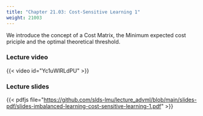 ```yaml
---
title: "Chapter 21.03: Cost-Sensitive Learning 1"
weight: 21003
---
```

We introduce the concept of a Cost Matrix, the Minimum expected cost priciple and the optimal theoretical threshold.
<!--more-->

### Lecture video

{{< video id="Yc1uWlRLdPU" >}}

### Lecture slides

{{< pdfjs file="https://github.com/slds-lmu/lecture_advml/blob/main/slides-pdf/slides-imbalanced-learning-cost-sensitive-learning-1.pdf" >}}

